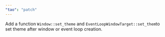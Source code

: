 ```yaml
---
"tao": "patch"
---
```


Add a function `Window::set_theme` and `EventLoopWindowTarget::set_them`to set theme after window or event loop creation.
